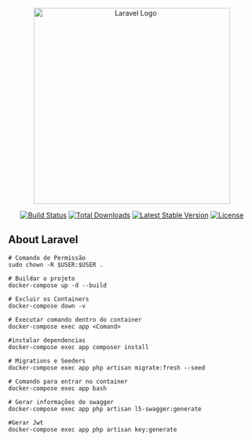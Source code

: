 <p align="center"><a href="https://laravel.com" target="_blank"><img src="https://raw.githubusercontent.com/laravel/art/master/logo-lockup/5%20SVG/2%20CMYK/1%20Full%20Color/laravel-logolockup-cmyk-red.svg" width="400" alt="Laravel Logo"></a></p>

<p align="center">
<a href="https://github.com/laravel/framework/actions"><img src="https://github.com/laravel/framework/workflows/tests/badge.svg" alt="Build Status"></a>
<a href="https://packagist.org/packages/laravel/framework"><img src="https://img.shields.io/packagist/dt/laravel/framework" alt="Total Downloads"></a>
<a href="https://packagist.org/packages/laravel/framework"><img src="https://img.shields.io/packagist/v/laravel/framework" alt="Latest Stable Version"></a>
<a href="https://packagist.org/packages/laravel/framework"><img src="https://img.shields.io/packagist/l/laravel/framework" alt="License"></a>
</p>

## About Laravel

```
# Comando de Permissão
sudo chown -R $USER:$USER .

# Buildar o projeto
docker-compose up -d --build

# Excluir os Containers
docker-compose down -v

# Executar comando dentro do container
docker-compose exec app <Comand>

#instalar dependencias
docker-compose exec app composer install

# Migrations e Seeders
docker-compose exec app php artisan migrate:fresh --seed

# Comando para entrar no container
docker-compose exec app bash

# Gerar informações do swagger
docker-compose exec app php artisan l5-swagger:generate

#Gerar Jwt
docker-compose exec app php artisan key:generate
```
